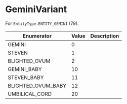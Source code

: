 # GeminiVariant

For `EntityType.ENTITY_GEMINI` (79). 

| Enumerator | Value | Description |
| - | - | - |
| GEMINI | 0 |  |
| STEVEN | 1 |  |
| BLIGHTED_OVUM | 2 |  |
| GEMINI_BABY | 10 |  |
| STEVEN_BABY | 11 |  |
| BLIGHTED_OVUM_BABY | 12 |  |
| UMBILICAL_CORD | 20 |  |

